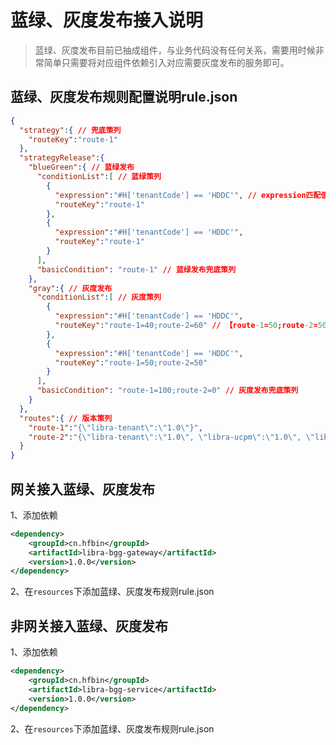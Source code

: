 # 蓝绿、灰度发布接入说明
> 蓝绿、灰度发布目前已抽成组件，与业务代码没有任何关系，需要用时候非常简单只需要将对应组件依赖引入对应需要灰度发布的服务即可。
## 蓝绿、灰度发布规则配置说明rule.json
```json
{
  "strategy":{ // 兜底策列
    "routeKey":"route-1"
  },
  "strategyRelease":{
    "blueGreen":{ // 蓝绿发布
      "conditionList":[ // 蓝绿策列
        {
          "expression":"#H['tenantCode'] == 'HDDC'", // expression匹配值是在请求头中获取，可根据请求头的属性进行匹对(使用spring spel)
          "routeKey":"route-1"
        },
        {
          "expression":"#H['tenantCode'] == 'HDDC'",
          "routeKey":"route-1"
        }
      ],
      "basicCondition": "route-1" // 蓝绿发布兜底策列
    },
    "gray":{ // 灰度发布
      "conditionList":[ // 灰度策列
        {
          "expression":"#H['tenantCode'] == 'HDDC'",
          "routeKey":"route-1=40;route-2=60" // 【route-1=50;route-2=50】含义说明：route-1对应策列，40流量权重；route-1对应策列，60流量权重 （权重加起来100）
        },
        {
          "expression":"#H['tenantCode'] == 'HDDC'",
          "routeKey":"route-1=50;route-2=50"
        }
      ],
      "basicCondition": "route-1=100;route-2=0" // 灰度发布兜底策列
    }
  },
  "routes":{ // 版本策列
    "route-1":"{\"libra-tenant\":\"1.0\"}",
    "route-2":"{\"libra-tenant\":\"1.0\", \"libra-ucpm\":\"1.0\", \"libra-base\":\"1.0\"}"
  }
}
```

## 网关接入蓝绿、灰度发布
1、添加依赖
```xml
<dependency>
    <groupId>cn.hfbin</groupId>
    <artifactId>libra-bgg-gateway</artifactId>
    <version>1.0.0</version>
</dependency>
```
2、在`resources`下添加蓝绿、灰度发布规则rule.json

## 非网关接入蓝绿、灰度发布

1、添加依赖
```xml
<dependency>
    <groupId>cn.hfbin</groupId>
    <artifactId>libra-bgg-service</artifactId>
    <version>1.0.0</version>
</dependency>
```
2、在`resources`下添加蓝绿、灰度发布规则rule.json